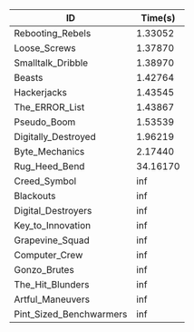|ID|Time(s)|
|-|-|
|Rebooting_Rebels|1.33052|
|Loose_Screws|1.37870|
|Smalltalk_Dribble|1.38970|
|Beasts|1.42764|
|Hackerjacks|1.43545|
|The_ERROR_List|1.43867|
|Pseudo_Boom|1.53539|
|Digitally_Destroyed|1.96219|
|Byte_Mechanics|2.17440|
|Rug_Heed_Bend|34.16170|
|Creed_Symbol|inf|
|Blackouts|inf|
|Digital_Destroyers|inf|
|Key_to_Innovation|inf|
|Grapevine_Squad|inf|
|Computer_Crew|inf|
|Gonzo_Brutes|inf|
|The_Hit_Blunders|inf|
|Artful_Maneuvers|inf|
|Pint_Sized_Benchwarmers|inf|
